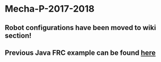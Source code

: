 # Mecha-P-2017-2018
## Robot configurations have been moved to wiki section!  
## Previous Java FRC example can be found [here](https://github.com/Leo428/JavaMomentum)
